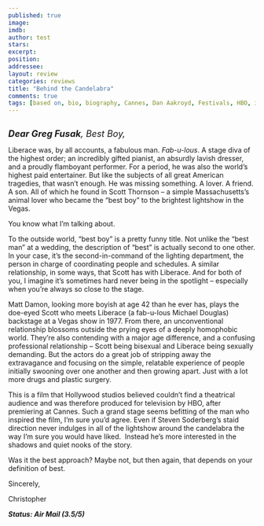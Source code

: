 ```yaml
---
published: true
image: 
imdb: 
author: test 
stars: 
excerpt: 
position: 
addressee: 
layout: review
categories: reviews
title: "Behind the Candelabra"
comments: true
tags: [based on, bio, biography, Cannes, Dan Aakroyd, Festivals, HBO, inspired by, Liberace, Matt Damon, Michael Douglas, Rob Lowe, True based]
---
```

<div><p><span class="full-image-block ssNonEditable"><span><a href="/letters/2013/5/29/behind-the-candelabra.html"><img src="http://static.squarespace.com/static/5005f6bcc4aa41161b33e89e/5329cf1fe4b07c068ebf74de/5329cf1fe4b07c068ebf7845/1369832357277/Behind%20the%20Candelabra.jpg" alt="" /></a></span></span></p>
<p><span style="font-size:130%;"><em><strong>Dear Greg Fusak</strong>, Best Boy,</em></span></p>
<p>Liberace was, by all accounts, a fabulous man. <em>Fab-u-lous</em>. A stage diva of the highest order; an incredibly gifted pianist, an absurdly lavish dresser, and a proudly flamboyant performer. For a period, he was also the world&rsquo;s highest paid entertainer. But like the subjects of all great American tragedies, that wasn&rsquo;t enough. He was missing something. A lover. A friend. A son. All of which he found in Scott Thornson &ndash; a simple Massachusetts&rsquo;s animal lover who became the &ldquo;best boy&rdquo; to the brightest lightshow in the Vegas.</p>
<p>You know what I&rsquo;m talking about.&nbsp;</p>
<p>To the outside world, &ldquo;best boy&rdquo; is a pretty funny title. Not unlike the &ldquo;best man&rdquo; at a wedding, the description of &ldquo;best&rdquo; is actually second to one other. In your case, it&rsquo;s the second-in-command of the lighting department, the person in charge of coordinating people and schedules. A similar relationship, in some ways, that Scott has with Liberace. And for both of you, I imagine it&rsquo;s sometimes hard never being in the spotlight &ndash; especially when you&rsquo;re always so close to the stage.</p>
<p>Matt Damon, looking more boyish at age 42 than he ever has, plays the doe-eyed Scott who meets Liberace (a fab-u-lous Michael Douglas) backstage at a Vegas show in 1977. From there, an unconventional relationship blossoms outside the prying eyes of a deeply homophobic world. They&rsquo;re also contending with a major age difference, and a confusing professional relationship &ndash; Scott being bisexual and Liberace being sexually demanding. But the actors do a great job of stripping away the extravagance and focusing on the simple, relatable experience of people initially swooning over one another and then growing apart. Just with a lot more drugs and plastic surgery.</p>
<p>This is a film that Hollywood studios believed couldn&rsquo;t find a theatrical audience and was therefore produced for television by HBO, after premiering at Cannes. Such a grand stage seems befitting of the man who inspired the film, I&rsquo;m sure you&rsquo;d agree. Even if Steven Soderberg&rsquo;s staid direction never indulges in all of the lightshow around the candelabra the way I&rsquo;m sure you would have liked.&nbsp; Instead he&rsquo;s more interested in the shadows and quiet nooks of the story.</p>
<p>Was it the best approach? Maybe not, but then again, that depends on your definition of best.&nbsp;</p>
<p>Sincerely,</p>
<p>Christopher</p>
<p><em><strong>Status: Air Mail (3.5/5)</strong></em></p></div>
